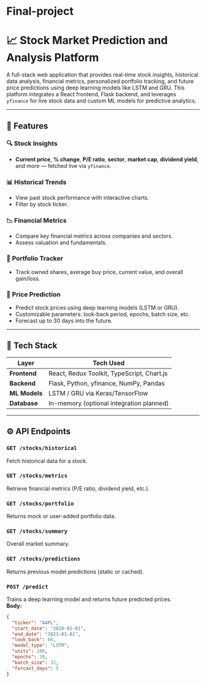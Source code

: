 # Final-project
# 📈 Stock Market Prediction and Analysis Platform

A full-stack web application that provides real-time stock insights, historical data analysis, financial metrics, personalized portfolio tracking, and future price predictions using deep learning models like LSTM and GRU. This platform integrates a React frontend, Flask backend, and leverages `yfinance` for live stock data and custom ML models for predictive analytics.

---

## 🚀 Features

### 🔍 Stock Insights
- **Current price**, **% change**, **P/E ratio**, **sector**, **market cap**, **dividend yield**, and more — fetched live via `yfinance`.

### 📊 Historical Trends
- View past stock performance with interactive charts.
- Filter by stock ticker.

### 📉 Financial Metrics
- Compare key financial metrics across companies and sectors.
- Assess valuation and fundamentals.

### 💼 Portfolio Tracker
- Track owned shares, average buy price, current value, and overall gain/loss.

### 🤖 Price Prediction
- Predict stock prices using deep learning models (LSTM or GRU).
- Customizable parameters: look-back period, epochs, batch size, etc.
- Forecast up to 30 days into the future.

---

## 🧠 Tech Stack

| Layer         | Tech Used                                 |
|--------------|--------------------------------------------|
| **Frontend**  | React, Redux Toolkit, TypeScript, Chart.js |
| **Backend**   | Flask, Python, yfinance, NumPy, Pandas     |
| **ML Models** | LSTM / GRU via Keras/TensorFlow            |
| **Database**  | In-memory (optional integration planned)   |

---

## ⚙️ API Endpoints

### `GET /stocks/historical`
Fetch historical data for a stock.

### `GET /stocks/metrics`
Retrieve financial metrics (P/E ratio, dividend yield, etc.).

### `GET /stocks/portfolio`
Returns mock or user-added portfolio data.

### `GET /stocks/summary`
Overall market summary.

### `GET /stocks/predictions`
Returns previous model predictions (static or cached).

### `POST /predict`
Trains a deep learning model and returns future predicted prices.  
**Body:**
```json
{
  "ticker": "AAPL",
  "start_date": "2020-01-01",
  "end_date": "2023-01-01",
  "look_back": 60,
  "model_type": "LSTM",
  "units": 100,
  "epochs": 20,
  "batch_size": 32,
  "forcast_days": 5
}
